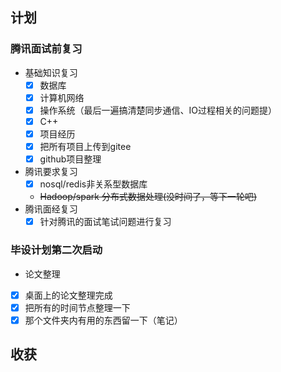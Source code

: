 ## 计划

### **腾讯面试前复习**
- 基础知识复习
  - [x] 数据库
  - [x] 计算机网络
  - [x] 操作系统（最后一遍搞清楚同步通信、IO过程相关的问题提）
  - [x] C++
  - [x] 项目经历
  - [x] 把所有项目上传到gitee
  - [x] github项目整理
- 腾讯要求复习
  - [x] nosql/redis非关系型数据库
  - ~~Hadoop/spark 分布式数据处理(没时间了，等下一轮吧)~~
- 腾讯面经复习
  - [x] 针对腾讯的面试笔试问题进行复习

### **毕设计划第二次启动**
- 论文整理
- [x] 桌面上的论文整理完成
- [x] 把所有的时间节点整理一下
- [x] 那个文件夹内有用的东西留一下（笔记）

## 收获